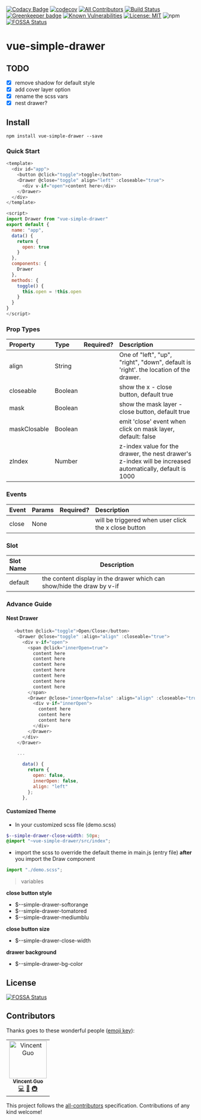 [![Codacy Badge](https://api.codacy.com/project/badge/Grade/49b0de032f6a4a9bb212a7ad07cf95d7)](https://app.codacy.com/app/dreambo8563/vue-simple-drawer?utm_source=github.com&utm_medium=referral&utm_content=dreambo8563/vue-simple-drawer&utm_campaign=Badge_Grade_Settings)
[![codecov](https://codecov.io/gh/dreambo8563/vue-simple-drawer/branch/master/graph/badge.svg)](https://codecov.io/gh/dreambo8563/vue-simple-drawer)
[![All Contributors](https://img.shields.io/badge/all_contributors-1-orange.svg?style=flat-square)](#contributors)
[![Build Status](https://travis-ci.org/dreambo8563/vue-simple-drawer.svg?branch=master)](https://travis-ci.org/dreambo8563/vue-simple-drawer) [![Greenkeeper badge](https://badges.greenkeeper.io/dreambo8563/vue-simple-drawer.svg)](https://greenkeeper.io/)
[![Known Vulnerabilities](https://snyk.io/test/github/dreambo8563/vue-simple-drawer/badge.svg?targetFile=package.json)](https://snyk.io/test/github/dreambo8563/vue-simple-drawer?targetFile=package.json)
[![License: MIT](https://img.shields.io/badge/License-MIT-yellow.svg)](https://opensource.org/licenses/MIT)
![npm](https://img.shields.io/npm/dt/vue-simple-drawer.svg?style=flat)
[![FOSSA Status](https://app.fossa.io/api/projects/git%2Bgithub.com%2Fdreambo8563%2Fvue-simple-drawer.svg?type=shield)](https://app.fossa.io/projects/git%2Bgithub.com%2Fdreambo8563%2Fvue-simple-drawer?ref=badge_shield)

# vue-simple-drawer

## TODO

- [x] remove shadow for default style
- [x] add cover layer option
- [x] rename the scss vars
- [x] nest drawer?

## Install

```
npm install vue-simple-drawer --save
```

### Quick Start

```js
<template>
  <div id="app">
    <button @click="toggle">toggle</button>
    <Drawer @close="toggle" align="left" :closeable="true">
      <div v-if="open">content here</div>
    </Drawer>
  </div>
</template>

<script>
import Drawer from "vue-simple-drawer"
export default {
  name: "app",
  data() {
    return {
      open: true
    }
  },
  components: {
    Drawer
  },
  methods: {
    toggle() {
      this.open = !this.open
    }
  }
}
</script>
```

### Prop Types

| Property     | Type    | Required? | Description                                                                                              |
| :----------- | :------ | :-------- | :------------------------------------------------------------------------------------------------------- |
| align        | String  |           | One of "left", "up", "right", "down", default is 'right'. the location of the drawer.                    |
| closeable    | Boolean |           | show the x - close button, default true                                                                  |
| mask         | Boolean |           | show the mask layer - close button, default true                                                         |
| maskClosable | Boolean |           | emit 'close' event when click on mask layer, default: false                                              |
| zIndex       | Number  |           | z-index value for the drawer, the nest drawer's z-index will be increased automatically, default is 1000 |

### Events

| Event | Params | Required? | Description                                          |
| :---- | :----- | :-------- | :--------------------------------------------------- |
| close | None   |           | will be triggered when user click the x close button |  |

### Slot

| Slot Name | Description                                                            |
| :-------- | ---------------------------------------------------------------------- |
| default   | the content display in the drawer which can show/hide the draw by v-if |

### Advance Guide

#### Nest Drawer

```js
   <button @click="toggle">Open/Close</button>
    <Drawer @close="toggle" :align="align" :closeable="true">
      <div v-if="open">
        <span @click="innerOpen=true">
          content here
          content here
          content here
          content here
          content here
          content here
          content here
        </span>
        <Drawer @close="innerOpen=false" :align="align" :closeable="true">
          <div v-if="innerOpen">
            content here
            content here
            content here
          </div>
        </Drawer>
      </div>
    </Drawer>

    ...

      data() {
        return {
          open: false,
          innerOpen: false,
          align: "left"
        };
      },
```

#### Customized Theme

- In your customized scss file (demo.scss)

```scss
$--simple-drawer-close-width: 50px;
@import "~vue-simple-drawer/src/index";
```

- import the scss to override the default theme in main.js (entry file) **after** you import the Draw component

```js
import "./demo.scss";
```

> variables

**close button style**

- \$--simple-drawer-softorange
- \$--simple-drawer-tomatored
- \$--simple-drawer-mediumblu

**close button size**

- \$--simple-drawer-close-width

**drawer background**

- \$--simple-drawer-bg-color

## License

[![FOSSA Status](https://app.fossa.io/api/projects/git%2Bgithub.com%2Fdreambo8563%2Fvue-simple-drawer.svg?type=large)](https://app.fossa.io/projects/git%2Bgithub.com%2Fdreambo8563%2Fvue-simple-drawer?ref=badge_large)

## Contributors

Thanks goes to these wonderful people ([emoji key](https://allcontributors.org/docs/en/emoji-key)):

<!-- ALL-CONTRIBUTORS-LIST:START - Do not remove or modify this section -->
<!-- prettier-ignore -->
<table><tr><td align="center"><a href="https://dreambo8563.github.io/"><img src="https://avatars2.githubusercontent.com/u/6948318?v=4" width="100px;" alt="Vincent Guo"/><br /><sub><b>Vincent Guo</b></sub></a><br /><a href="https://github.com/dreambo8563/vue-simple-drawer/commits?author=dreambo8563" title="Code">💻</a> <a href="https://github.com/dreambo8563/vue-simple-drawer/commits?author=dreambo8563" title="Documentation">📖</a> <a href="#infra-dreambo8563" title="Infrastructure (Hosting, Build-Tools, etc)">🚇</a></td></tr></table>

<!-- ALL-CONTRIBUTORS-LIST:END -->

This project follows the [all-contributors](https://github.com/all-contributors/all-contributors) specification. Contributions of any kind welcome!
